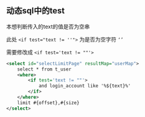 ## 动态sql中的test

本想判断传入的text的值是否为空串

此处 `<if test="text != ''">` 为是否为空字符 `‘’`

需要修改成 `<if test='text != ""'>`

```xml
<select id="selectLimitPage" resultMap="userMap">
    select * from t_user
    <where>
        <if test='text != ""'>
            and login_account like '%${text}%'
        </if>
    </where>
    limit #{offset},#{size}
</select>
```

